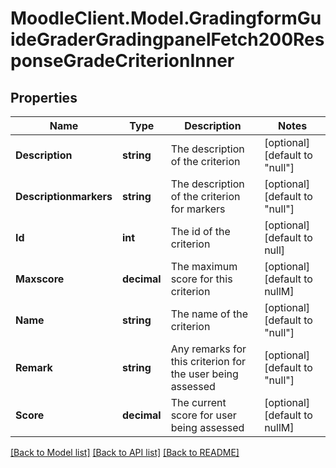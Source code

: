 # MoodleClient.Model.GradingformGuideGraderGradingpanelFetch200ResponseGradeCriterionInner

## Properties

Name | Type | Description | Notes
------------ | ------------- | ------------- | -------------
**Description** | **string** | The description of the criterion | [optional] [default to "null"]
**Descriptionmarkers** | **string** | The description of the criterion for markers | [optional] [default to "null"]
**Id** | **int** | The id of the criterion | [optional] [default to null]
**Maxscore** | **decimal** | The maximum score for this criterion | [optional] [default to nullM]
**Name** | **string** | The name of the criterion | [optional] [default to "null"]
**Remark** | **string** | Any remarks for this criterion for the user being assessed | [optional] [default to "null"]
**Score** | **decimal** | The current score for user being assessed | [optional] [default to nullM]

[[Back to Model list]](../README.md#documentation-for-models) [[Back to API list]](../README.md#documentation-for-api-endpoints) [[Back to README]](../README.md)

